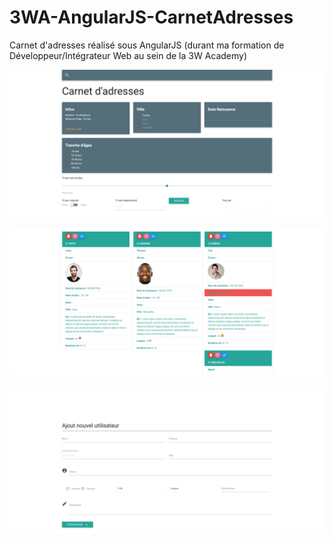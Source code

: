 # 3WA-AngularJS-CarnetAdresses
Carnet d'adresses réalisé sous AngularJS (durant ma formation de Développeur/Intégrateur Web au sein de la 3W Academy)

![image1](/image1.png)

![image2](/image2.png)

![image4](/image4.png)
